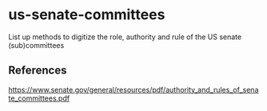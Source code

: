 # us-senate-committees
List up methods to digitize the role, authority and rule of the US senate (sub)committees

## References
https://www.senate.gov/general/resources/pdf/authority_and_rules_of_senate_committees.pdf
